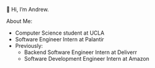 👋 Hi, I’m Andrew.

About Me:
- Computer Science student at UCLA
- Software Engineer Intern at Palantir
- Previously: 
  - Backend Software Engineer Intern at Deliverr
  - Software Development Engineer Intern at Amazon


<!---
archang19/archang19 is a ✨ special ✨ repository because its `README.md` (this file) appears on your GitHub profile.
You can click the Preview link to take a look at your changes.
--->
